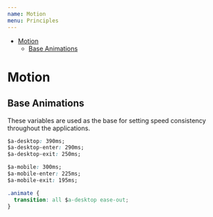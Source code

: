 ```yaml
---
name: Motion
menu: Principles 
---
```

- [Motion](#motion)
    - [Base Animations](#base-animations)

# Motion

## Base Animations

These variables are used as the base for setting speed consistency throughout the applications.

```css
$a-desktop: 390ms;
$a-desktop-enter: 290ms;
$a-desktop-exit: 250ms;

$a-mobile: 300ms;
$a-mobile-enter: 225ms;
$a-mobile-exit: 195ms;

.animate {
  transition: all $a-desktop ease-out;
}
```
